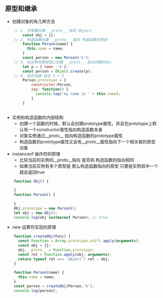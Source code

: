 原型和继承
--
* 创建对象的有几种方法
```jsx harmony
    // 1. 字面量创建 __proto__ 指向 Object
        const obj = {};
    // 2. 构造函数创建 __proto__ 指向 构造函数的原型
        function Person(name) {
          this.name = name;
        } 
        const person = new Person('k'); 
    // 3. 在实例的原型链上创建 __proto__ 指向创建的obj
        let p = { name :'k'};
        const person = Object.create(p);
    // 4. 组合创建 结合 2 + 3
        Person.prototype = {
            constructor:Person,
            say: function() {
              console.log('my name is ' + this.name);
            }
        }
     
```
* 实例和构造函数的内部结构
    * 创建一个函数的时候，默认会创建prototype属性，并且在prototype上默认有一个constructor属性指向构造函数本身
    * 对象实例通过__proto__ 指向构造函数的prototype属性
    * 构造函数的prototype属性又会有__proto__属性指向下一个相关联的原型对象 
* instanceof 操作符的原理
    * 比较当前的实例的__proto__指向 是否和 构造函数的指向相同
    * 如果当前实例有多个原型链 那么构造函数指向的原型 只要是实例其中一个就会返回true  
```jsx harmony
    function Obj() {
          
    }
    function Person() {
           
    }
    Obj.prototype = new Person();
    let obj = new Obj();
    console.log(obj instanceof Person); // true
```
* new 运算符实现的原理

```jsx harmony
    function createObj(Func) {
      const Function = Array.prototype.shift.apply(arguments);
      const obj = {};
      obj.__proto__ = Function.prototype;
      const ret = Function.apply(obj, arguments);
      return typeof ret === 'object'? ret : obj; 
    }
    
    function Person(name) {
      this.name = name;
    } 
    const person = createObj(Person,'k');
    console.log(person);
    
```